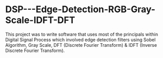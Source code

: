 # DSP---Edge-Detection-RGB-Gray-Scale-IDFT-DFT
This project was to write software that uses most of the principals within Digital Signal Process which involved edge detection filters using Sobel Algorithm, Gray Scale, DFT (Discrete Fourier Transform) &amp; IDFT (Inverse Discrete Fourier Transform). 
